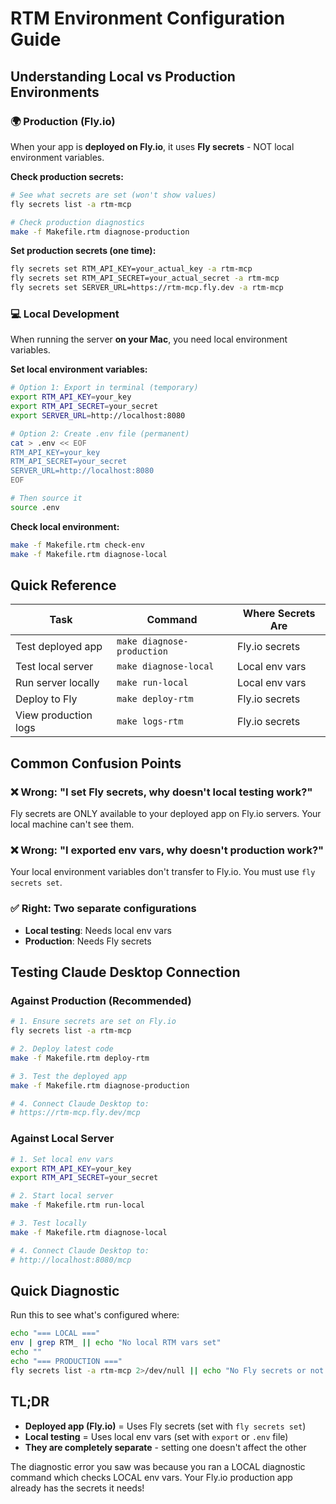 # RTM Environment Configuration Guide

## Understanding Local vs Production Environments

### 🌍 Production (Fly.io)
When your app is **deployed on Fly.io**, it uses **Fly secrets** - NOT local environment variables.

**Check production secrets:**
```bash
# See what secrets are set (won't show values)
fly secrets list -a rtm-mcp

# Check production diagnostics
make -f Makefile.rtm diagnose-production
```

**Set production secrets (one time):**
```bash
fly secrets set RTM_API_KEY=your_actual_key -a rtm-mcp
fly secrets set RTM_API_SECRET=your_actual_secret -a rtm-mcp
fly secrets set SERVER_URL=https://rtm-mcp.fly.dev -a rtm-mcp
```

### 💻 Local Development
When running the server **on your Mac**, you need local environment variables.

**Set local environment variables:**
```bash
# Option 1: Export in terminal (temporary)
export RTM_API_KEY=your_key
export RTM_API_SECRET=your_secret
export SERVER_URL=http://localhost:8080

# Option 2: Create .env file (permanent)
cat > .env << EOF
RTM_API_KEY=your_key
RTM_API_SECRET=your_secret
SERVER_URL=http://localhost:8080
EOF

# Then source it
source .env
```

**Check local environment:**
```bash
make -f Makefile.rtm check-env
make -f Makefile.rtm diagnose-local
```

## Quick Reference

| Task | Command | Where Secrets Are |
|------|---------|-------------------|
| Test deployed app | `make diagnose-production` | Fly.io secrets |
| Test local server | `make diagnose-local` | Local env vars |
| Run server locally | `make run-local` | Local env vars |
| Deploy to Fly | `make deploy-rtm` | Fly.io secrets |
| View production logs | `make logs-rtm` | Fly.io secrets |

## Common Confusion Points

### ❌ Wrong: "I set Fly secrets, why doesn't local testing work?"
Fly secrets are ONLY available to your deployed app on Fly.io servers. Your local machine can't see them.

### ❌ Wrong: "I exported env vars, why doesn't production work?"
Your local environment variables don't transfer to Fly.io. You must use `fly secrets set`.

### ✅ Right: Two separate configurations
- **Local testing**: Needs local env vars
- **Production**: Needs Fly secrets

## Testing Claude Desktop Connection

### Against Production (Recommended)
```bash
# 1. Ensure secrets are set on Fly.io
fly secrets list -a rtm-mcp

# 2. Deploy latest code
make -f Makefile.rtm deploy-rtm

# 3. Test the deployed app
make -f Makefile.rtm diagnose-production

# 4. Connect Claude Desktop to:
# https://rtm-mcp.fly.dev/mcp
```

### Against Local Server
```bash
# 1. Set local env vars
export RTM_API_KEY=your_key
export RTM_API_SECRET=your_secret

# 2. Start local server
make -f Makefile.rtm run-local

# 3. Test locally
make -f Makefile.rtm diagnose-local

# 4. Connect Claude Desktop to:
# http://localhost:8080/mcp
```

## Quick Diagnostic

Run this to see what's configured where:
```bash
echo "=== LOCAL ==="
env | grep RTM_ || echo "No local RTM vars set"
echo ""
echo "=== PRODUCTION ==="
fly secrets list -a rtm-mcp 2>/dev/null || echo "No Fly secrets or not logged in"
```

## TL;DR

- **Deployed app (Fly.io)** = Uses Fly secrets (set with `fly secrets set`)
- **Local testing** = Uses local env vars (set with `export` or `.env` file)
- **They are completely separate** - setting one doesn't affect the other

The diagnostic error you saw was because you ran a LOCAL diagnostic command which checks LOCAL env vars. Your Fly.io production app already has the secrets it needs!
